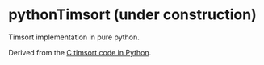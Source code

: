 # pythonTimsort (under construction)

Timsort implementation in pure python.

Derived from the [C timsort code in Python](https://github.com/python/cpython/blob/master/Objects/listobject.c).
